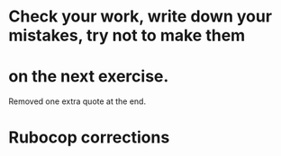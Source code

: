 # Check your work, write down your mistakes, try not to make them
# on the next exercise.
Removed one extra quote at the end.

# Rubocop corrections
